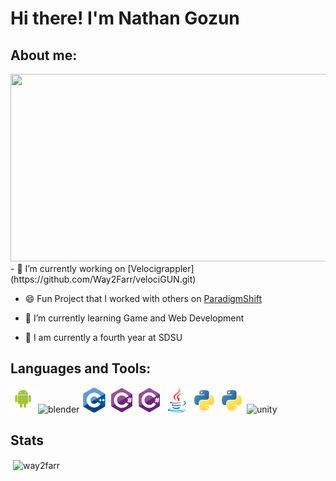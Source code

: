 
<!--
**Way2Farr/Way2Farr** is a ✨ _special_ ✨ repository because its `README.md` (this file) appears on your GitHub profile.

Here are some ideas to get you started:

- 🔭 I’m currently working on ...
- 🌱 I’m currently learning ...
- 👯 I’m looking to collaborate on ...
- 🤔 I’m looking for help with ...
- 💬 Ask me about ...
- 📫 How to reach me: ...
- 😄 Pronouns: ...
- ⚡ Fun fact: ...
-->

# Hi there! I'm Nathan Gozun
## About me:

<div align="center">
  <img src="https://giphy.com/gifs/nEnttRkxrRYb97FzqR" width="600" height="300"/>
</div>
- 🔭 I’m currently working on [Velocigrappler](https://github.com/Way2Farr/velociGUN.git)

- 😄 Fun Project that I worked with others on [ParadigmShift](https://github.com/Way2Farr/Paradigm-ShiftGame)

- 🌱 I’m currently learning Game and Web Development

- 🤔 I am currently a fourth year at SDSU




## Languages and Tools:
<div>
  <img src="https://raw.githubusercontent.com/devicons/devicon/master/icons/android/android-original-wordmark.svg" alt="android" width="40" height="40"/>
  <img src="https://download.blender.org/branding/community/blender_community_badge_white.svg" alt="blender" width="40" height="40"/>
  <img src="https://raw.githubusercontent.com/devicons/devicon/master/icons/cplusplus/cplusplus-original.svg" alt="cplusplus" width="40" height="40"/>
  <img src="https://raw.githubusercontent.com/devicons/devicon/master/icons/csharp/csharp-original.svg" alt="csharp" width="40" height="40"/>
  <img src="https://raw.githubusercontent.com/devicons/devicon/master/icons/csharp/csharp-original.svg" alt="csharp" width="40" height="40"/>
  <img src="https://raw.githubusercontent.com/devicons/devicon/master/icons/java/java-original.svg" alt="java" width="40" height="40"/>
  <img src="https://raw.githubusercontent.com/devicons/devicon/master/icons/python/python-original.svg" alt="python" width="40" height="40"/>
  <img src="https://raw.githubusercontent.com/devicons/devicon/master/icons/python/python-original.svg" alt="python" width="40" height="40"/> 
  <img src="https://www.vectorlogo.zone/logos/unity3d/unity3d-icon.svg" alt="unity" width="40" height="40"/>
</div>

## Stats
<p>&nbsp;<img align="center" src="https://github-readme-stats.vercel.app/api?username=way2farr&show_icons=true&locale=en" alt="way2farr" /></p>
